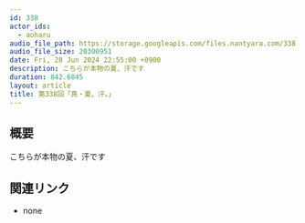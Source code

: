```yaml
---
id: 338
actor_ids:
  - aoharu
audio_file_path: https://storage.googleapis.com/files.nantyara.com/338.mp3
audio_file_size: 20300951
date: Fri, 28 Jun 2024 22:55:00 +0900
description: こちらが本物の夏、汗です
duration: 842.6845
layout: article
title: 第338回「真・夏、汗。」
---
```

## 概要

こちらが本物の夏、汗です

## 関連リンク

* none
